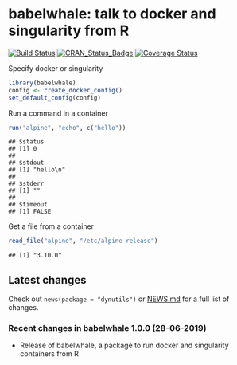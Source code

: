 
# babelwhale: talk to docker and singularity from R

[![Build
Status](https://travis-ci.org/dynverse/babelwhale.svg?branch=master)](https://travis-ci.org/dynverse/babelwhale)
[![CRAN\_Status\_Badge](https://www.r-pkg.org/badges/version/babelwhale)](https://cran.r-project.org/package=babelwhale)
[![Coverage
Status](https://codecov.io/gh/dynverse/babelwhale/branch/master/graph/badge.svg)](https://codecov.io/gh/dynverse/babelwhale?branch=master)

Specify docker or singularity

``` r
library(babelwhale)
config <- create_docker_config()
set_default_config(config)
```

Run a command in a container

``` r
run("alpine", "echo", c("hello"))
```

    ## $status
    ## [1] 0
    ## 
    ## $stdout
    ## [1] "hello\n"
    ## 
    ## $stderr
    ## [1] ""
    ## 
    ## $timeout
    ## [1] FALSE

Get a file from a container

``` r
read_file("alpine", "/etc/alpine-release")
```

    ## [1] "3.10.0"

## Latest changes

Check out `news(package = "dynutils")` or [NEWS.md](inst/NEWS.md) for a
full list of
changes.

<!-- This section gets automatically generated from inst/NEWS.md, and also generates inst/NEWS -->

### Recent changes in babelwhale 1.0.0 (28-06-2019)

  - Release of babelwhale, a package to run docker and singularity
    containers from R
